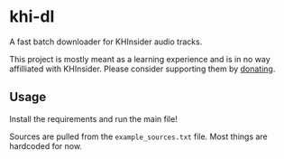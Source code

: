 # khi-dl
A fast batch downloader for KHInsider audio tracks.

This project is mostly meant as a learning experience and is in no way affilliated with KHInsider.
Please consider supporting them by [donating](https://downloads.khinsider.com/forums/index.php?account/upgrades).


## Usage

Install the requirements and run the main file!

Sources are pulled from the `example_sources.txt` file.
Most things are hardcoded for now.